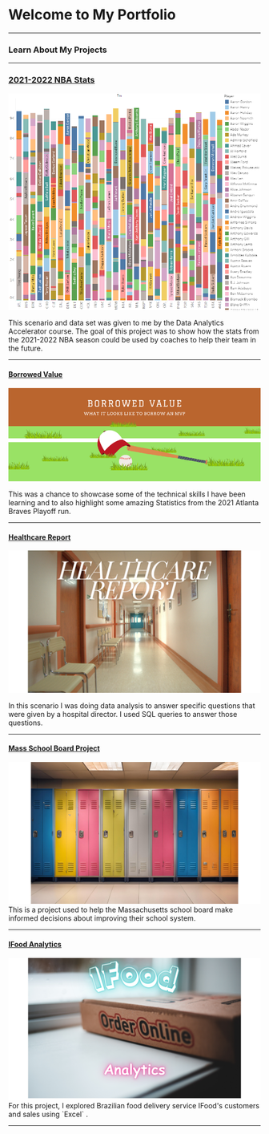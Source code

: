 # Welcome to My Portfolio

---

### Learn About My Projects

---

### [2021-2022 NBA Stats](https://public.tableau.com/app/profile/kyle.harrison1329/viz/2021-2022NBAStats/2021-2022NBAStatsstory?publish=yes)

[<img src="images/nba.png?raw=true">](https://public.tableau.com/app/profile/kyle.harrison1329/viz/2021-2022NBAStats/2021-2022NBAStatsstory?publish=yes)

This scenario and data set was given to me by the Data Analytics Accelerator course. The goal of this project was to show how the stats from the 2021-2022 NBA season could be used by coaches to help their team in the future. 

---

#### [Borrowed Value](https://www.linkedin.com/pulse/borrowed-value-kyle-harrison-pbuzf/)

[<img src="images/borrowed Value.png?raw=true"/>](https://www.linkedin.com/pulse/borrowed-value-kyle-harrison-pbuzf/)

This was a chance to showcase some of the technical skills I have been learning and to also highlight some amazing Statistics from the 2021 Atlanta Braves Playoff run. 

---
#### [Healthcare Report](https://www.linkedin.com/pulse/health-medicine-diabetes-kyle-harrison-ofc6f/)

[<img src="images/Health care repotrt (1).png?raw=true"/>](https://www.linkedin.com/pulse/health-medicine-diabetes-kyle-harrison-ofc6f/)

In this scenario I was doing data analysis to answer specific questions that were given by a hospital director. I used SQL queries to answer those questions. 

---
#### [Mass School Board Project](https://github.com/kyleharrison687/kyleharrison687/blob/master/Mass%20School%20Board%20Project.md)
<img src="images/lockers.png?raw=true"/>
This is a project used to help the Massachusetts school board make informed decisions about improving their school system.  

---
#### [IFood Analytics](https://www.linkedin.com/pulse/copy-ifood-sales-throughout-year-kyle-harrison-rixff/?trackingId=HHCQ%2FmvySQy5CPK5OhiIyA%3D%3D)
<img src="images/Door Dash Analytics (1).png?raw=true"/>
For this project, I explored Brazilian food delivery service IFood's customers and sales using `Excel` . 

---





